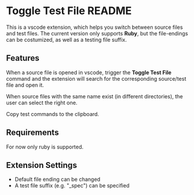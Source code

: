 # Toggle Test File README

This is a vscode extension, which helps you switch between source files and test files.
The current version only supports **Ruby**, but the file-endings can be costumized, as well as a testing file suffix.

## Features

When a source file is opened in vscode, trigger the **Toggle Test File** command and the extension will search for the corresponding source/test file and open it.

When source files with the same name exist (in different directories), the user can select the right one.

Copy test commands to the clipboard.

## Requirements

For now only ruby is supported.

## Extension Settings

* Default file ending can be changed
* A test file suffix (e.g. "_spec") can be specified
